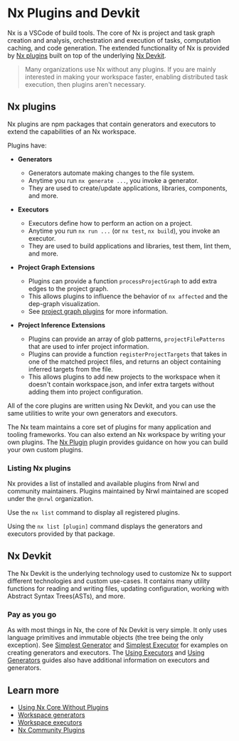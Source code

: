 # Nx Plugins and Devkit

Nx is a VSCode of build tools. The core of Nx is project and task graph creation and analysis, orchestration and
execution of tasks, computation caching, and code generation. The extended functionality of Nx is provided
by [Nx plugins](#nx-plugins) built on top of the underlying [Nx Devkit](#nx-devkit).

> Many organizations use Nx without any plugins. If you are mainly interested in making your workspace faster, enabling distributed task execution, then plugins aren't necessary.

## Nx plugins

Nx plugins are npm packages that contain generators and executors to extend the capabilities of an Nx workspace.

Plugins have:

- **Generators**

  - Generators automate making changes to the file system.
  - Anytime you run `nx generate ...`, you invoke a generator.
  - They are used to create/update applications, libraries, components, and more.

- **Executors**

  - Executors define how to perform an action on a project.
  - Anytime you run `nx run ...` (or `nx test`, `nx build`), you invoke an executor.
  - They are used to build applications and libraries, test them, lint them, and more.

- **Project Graph Extensions**

  - Plugins can provide a function `processProjectGraph` to add extra edges to the project graph.
  - This allows plugins to influence the behavior of `nx affected` and the dep-graph visualization.
  - See [project graph plugins]('./workspace/project-graph-plugins') for more information.

- **Project Inference Extensions**

  - Plugins can provide an array of glob patterns, `projectFilePatterns` that are used to infer project information.
  - Plugins can provide a function `registerProjectTargets` that takes in one of the matched project files, and
    returns an object containing inferred targets from the file.
  - This allows plugins to add new projects to the workspace when it doesn't contain workspace.json, and infer extra
    targets without adding them into project configuration.

All of the core plugins are written using Nx Devkit, and you can use the same utilities to write your own generators and
executors.

The Nx team maintains a core set of plugins for many application and tooling frameworks. You can also extend an Nx
workspace by writing your own plugins. The [Nx Plugin](/{{framework}}/nx-plugin/overview) plugin provides guidance on
how you can build your own custom plugins.

### Listing Nx plugins

Nx provides a list of installed and available plugins from Nrwl and community maintainers. Plugins maintained by Nrwl
maintained are scoped under the `@nrwl` organization.

Use the `nx list` command to display all registered plugins.

Using the `nx list [plugin]` command displays the generators and executors provided by that package.

## Nx Devkit

The Nx Devkit is the underlying technology used to customize Nx to support different technologies and custom use-cases.
It contains many utility functions for reading and writing files, updating configuration, working with Abstract Syntax
Trees(ASTs), and more.

### Pay as you go

As with most things in Nx, the core of Nx Devkit is very simple. It only uses language primitives and immutable
objects (the tree being the only exception). See [Simplest Generator](/{{framework}}/generators/creating-files)
and [Simplest Executor](/{{framework}}/executors/using-builders#simplest-executor) for examples on creating generators
and executors. The [Using Executors](/{{framework}}/executors/using-builders)
and [Using Generators](/{{framework}}/generators/using-schematics) guides also have additional information on executors
and generators.

## Learn more

- [Using Nx Core Without Plugins](/{{framework}}/getting-started/nx-core)
- [Workspace generators](/{{framework}}/generators/workspace-generators)
- [Workspace executors](/{{framework}}/executors/creating-custom-builders)
- [Nx Community Plugins](/community)
